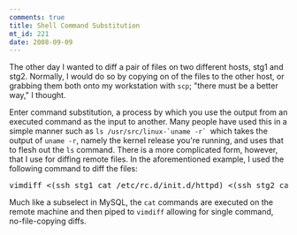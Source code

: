 ```yaml
--- 
comments: true
title: Shell Command Substitution
mt_id: 221
date: 2008-09-09
---
```

The other day I wanted to diff a pair of files on two different hosts, stg1 and stg2.  Normally, I would do so by copying on of the files to the other host, or grabbing them both onto my workstation with `scp`; "there must be a better way," I thought.

Enter command substitution, a process by which you use the output from an executed command as the input to another.  Many people have used this in a simple manner such as ``ls /usr/src/linux-`uname -r` ``which takes the output of `uname -r`, namely the kernel release you're running, and uses that to flesh out the `ls` command.  There is a more complicated form, however, that I use for diffing remote files.  In the aforementioned example, I used the following command to diff the files:

<pre>
vimdiff <(ssh stg1 cat /etc/rc.d/init.d/httpd) <(ssh stg2 cat /etc/rc.d/init.d/httpd)
</pre>

Much like a subselect in MySQL, the `cat` commands are executed on the remote machine and then piped to `vimdiff` allowing for single command, no-file-copying diffs.
